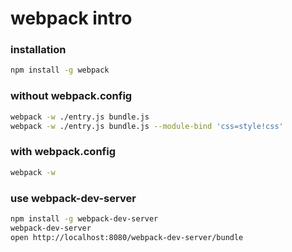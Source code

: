 # webpack intro

### installation

```bash
npm install -g webpack
```

### without webpack.config

```bash
webpack -w ./entry.js bundle.js
webpack -w ./entry.js bundle.js --module-bind 'css=style!css'
```

### with webpack.config

```bash
webpack -w
```

### use webpack-dev-server

```bash
npm install -g webpack-dev-server
webpack-dev-server
open http://localhost:8080/webpack-dev-server/bundle
```

